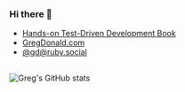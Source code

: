### Hi there 👋

* <a href="https://tddbook.com">Hands-on Test-Driven Development Book</a>
* <a href="https://gregdonald.com">GregDonald.com</a>
* <a href="https://ruby.social/@gd" rel="me">@gd@ruby.social</a>

##

![Greg's GitHub stats](https://github-readme-stats.vercel.app/api?username=gdonald&show_icons=true&theme=ambient_gradient)

